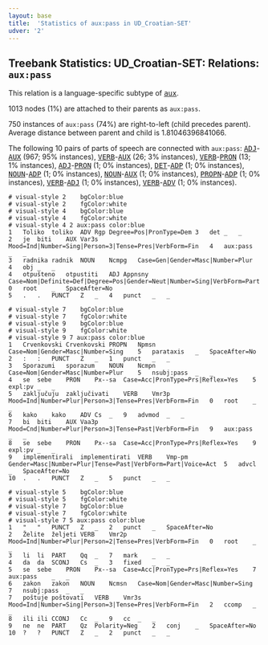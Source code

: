 ```yaml
---
layout: base
title:  'Statistics of aux:pass in UD_Croatian-SET'
udver: '2'
---
```


## Treebank Statistics: UD_Croatian-SET: Relations: `aux:pass`

This relation is a language-specific subtype of <tt><a href="hr_set-dep-aux.html">aux</a></tt>.

1013 nodes (1%) are attached to their parents as `aux:pass`.

750 instances of `aux:pass` (74%) are right-to-left (child precedes parent).
Average distance between parent and child is 1.81046396841066.

The following 10 pairs of parts of speech are connected with `aux:pass`: <tt><a href="hr_set-pos-ADJ.html">ADJ</a></tt>-<tt><a href="hr_set-pos-AUX.html">AUX</a></tt> (967; 95% instances), <tt><a href="hr_set-pos-VERB.html">VERB</a></tt>-<tt><a href="hr_set-pos-AUX.html">AUX</a></tt> (26; 3% instances), <tt><a href="hr_set-pos-VERB.html">VERB</a></tt>-<tt><a href="hr_set-pos-PRON.html">PRON</a></tt> (13; 1% instances), <tt><a href="hr_set-pos-ADJ.html">ADJ</a></tt>-<tt><a href="hr_set-pos-PRON.html">PRON</a></tt> (1; 0% instances), <tt><a href="hr_set-pos-DET.html">DET</a></tt>-<tt><a href="hr_set-pos-ADP.html">ADP</a></tt> (1; 0% instances), <tt><a href="hr_set-pos-NOUN.html">NOUN</a></tt>-<tt><a href="hr_set-pos-ADP.html">ADP</a></tt> (1; 0% instances), <tt><a href="hr_set-pos-NOUN.html">NOUN</a></tt>-<tt><a href="hr_set-pos-AUX.html">AUX</a></tt> (1; 0% instances), <tt><a href="hr_set-pos-PROPN.html">PROPN</a></tt>-<tt><a href="hr_set-pos-ADP.html">ADP</a></tt> (1; 0% instances), <tt><a href="hr_set-pos-VERB.html">VERB</a></tt>-<tt><a href="hr_set-pos-ADJ.html">ADJ</a></tt> (1; 0% instances), <tt><a href="hr_set-pos-VERB.html">VERB</a></tt>-<tt><a href="hr_set-pos-ADV.html">ADV</a></tt> (1; 0% instances).


~~~ conllu
# visual-style 2	bgColor:blue
# visual-style 2	fgColor:white
# visual-style 4	bgColor:blue
# visual-style 4	fgColor:white
# visual-style 4 2 aux:pass	color:blue
1	Toliko	toliko	ADV	Rgp	Degree=Pos|PronType=Dem	3	det	_	_
2	je	biti	AUX	Var3s	Mood=Ind|Number=Sing|Person=3|Tense=Pres|VerbForm=Fin	4	aux:pass	_	_
3	radnika	radnik	NOUN	Ncmpg	Case=Gen|Gender=Masc|Number=Plur	4	obj	_	_
4	otpušteno	otpustiti	ADJ	Appnsny	Case=Nom|Definite=Def|Degree=Pos|Gender=Neut|Number=Sing|VerbForm=Part|Voice=Pass	0	root	_	SpaceAfter=No
5	.	.	PUNCT	Z	_	4	punct	_	_

~~~


~~~ conllu
# visual-style 7	bgColor:blue
# visual-style 7	fgColor:white
# visual-style 9	bgColor:blue
# visual-style 9	fgColor:white
# visual-style 9 7 aux:pass	color:blue
1	Crvenkovski	Crvenkovski	PROPN	Npmsn	Case=Nom|Gender=Masc|Number=Sing	5	parataxis	_	SpaceAfter=No
2	:	:	PUNCT	Z	_	1	punct	_	_
3	Sporazumi	sporazum	NOUN	Ncmpn	Case=Nom|Gender=Masc|Number=Plur	5	nsubj:pass	_	_
4	se	sebe	PRON	Px--sa	Case=Acc|PronType=Prs|Reflex=Yes	5	expl:pv	_	_
5	zaključuju	zaključivati	VERB	Vmr3p	Mood=Ind|Number=Plur|Person=3|Tense=Pres|VerbForm=Fin	0	root	_	_
6	kako	kako	ADV	Cs	_	9	advmod	_	_
7	bi	biti	AUX	Vaa3p	Mood=Cnd|Number=Plur|Person=3|Tense=Past|VerbForm=Fin	9	aux:pass	_	_
8	se	sebe	PRON	Px--sa	Case=Acc|PronType=Prs|Reflex=Yes	9	expl:pv	_	_
9	implementirali	implementirati	VERB	Vmp-pm	Gender=Masc|Number=Plur|Tense=Past|VerbForm=Part|Voice=Act	5	advcl	_	SpaceAfter=No
10	.	.	PUNCT	Z	_	5	punct	_	_

~~~


~~~ conllu
# visual-style 5	bgColor:blue
# visual-style 5	fgColor:white
# visual-style 7	bgColor:blue
# visual-style 7	fgColor:white
# visual-style 7 5 aux:pass	color:blue
1	"	"	PUNCT	Z	_	2	punct	_	SpaceAfter=No
2	Želite	željeti	VERB	Vmr2p	Mood=Ind|Number=Plur|Person=2|Tense=Pres|VerbForm=Fin	0	root	_	_
3	li	li	PART	Qq	_	7	mark	_	_
4	da	da	SCONJ	Cs	_	3	fixed	_	_
5	se	sebe	PRON	Px--sa	Case=Acc|PronType=Prs|Reflex=Yes	7	aux:pass	_	_
6	zakon	zakon	NOUN	Ncmsn	Case=Nom|Gender=Masc|Number=Sing	7	nsubj:pass	_	_
7	poštuje	poštovati	VERB	Vmr3s	Mood=Ind|Number=Sing|Person=3|Tense=Pres|VerbForm=Fin	2	ccomp	_	_
8	ili	ili	CCONJ	Cc	_	9	cc	_	_
9	ne	ne	PART	Qz	Polarity=Neg	2	conj	_	SpaceAfter=No
10	?	?	PUNCT	Z	_	2	punct	_	_

~~~


